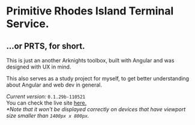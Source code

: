 # **P**rimitive **R**hodes Island **T**erminal **S**ervice. <br>

## ...or PRTS, for short.
This is just an another Arknights toolbox, built with Angular and was designed with UX in mind.
<br>

This also serves as a study project for myself, to get better understanding about Angular and web dev in general.

*Current version:* `0.1.29b-110521`<br>
You can check the live site [here.](https://prts.vercel.app)<br>
*\*Note that it won't be displayed correctly on devices that have viewport size smaller than `1400px x 800px`.*
